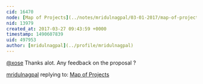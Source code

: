 ```yaml
---
cid: 16470
node: [Map of Projects](../notes/mridulnagpal/03-01-2017/map-of-projects)
nid: 13979
created_at: 2017-03-27 09:43:59 +0000
timestamp: 1490607839
uid: 497953
author: [mridulnagpal](../profile/mridulnagpal)
---
```


[@xose](/profile/xose) Thanks alot. Any feedback on the proposal ?


[mridulnagpal](../profile/mridulnagpal) replying to: [Map of Projects](../notes/mridulnagpal/03-01-2017/map-of-projects)

